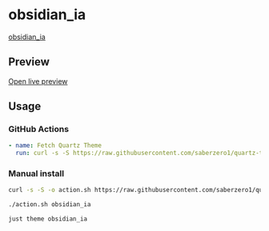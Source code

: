 # obsidian_ia

[obsidian_ia](#)

## Preview

[Open live preview](https://quartz-themes.github.io/obsidian_ia/)

## Usage

### GitHub Actions

```yaml
- name: Fetch Quartz Theme
  run: curl -s -S https://raw.githubusercontent.com/saberzero1/quartz-themes/master/action.sh | bash -s -- obsidian_ia
```

### Manual install

```bash
curl -s -S -o action.sh https://raw.githubusercontent.com/saberzero1/quartz-themes/master/action.sh

./action.sh obsidian_ia
```

```bash
just theme obsidian_ia
```
